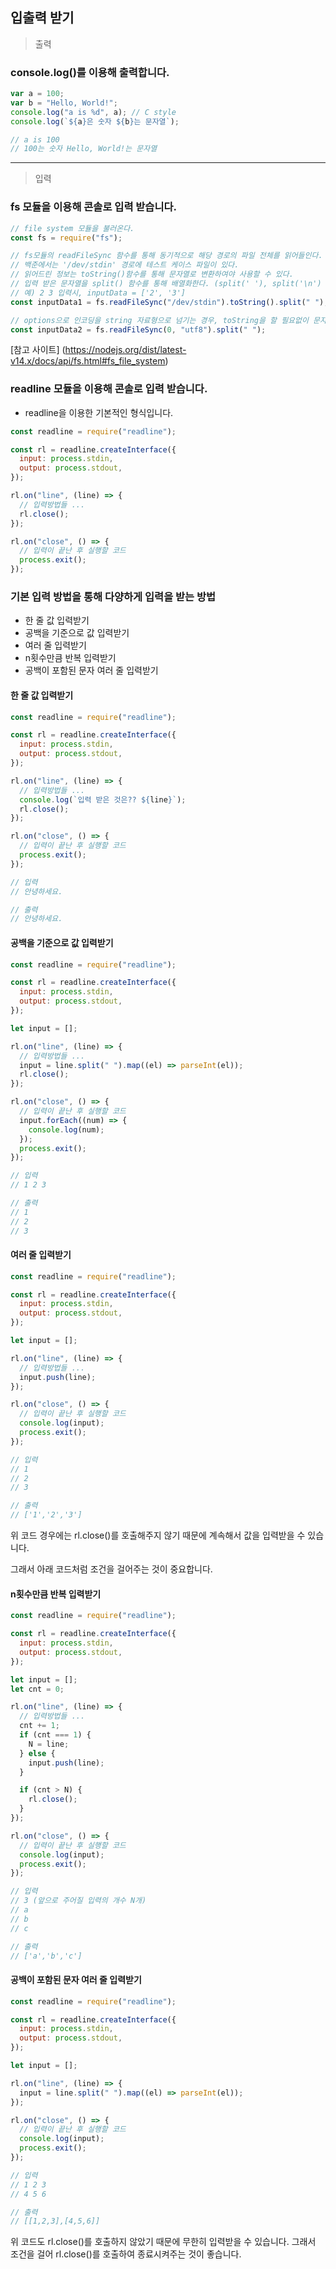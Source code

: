 ## 입출력 받기

> 출력

### console.log()를 이용해 출력합니다.

```javascript
var a = 100;
var b = "Hello, World!";
console.log("a is %d", a); // C style
console.log(`${a}은 숫자 ${b}는 문자열`);

// a is 100
// 100는 숫자 Hello, World!는 문자열
```

---

> 입력

### fs 모듈을 이용해 콘솔로 입력 받습니다.

```javascript
// file system 모듈을 불러온다.
const fs = require("fs");

// fs모듈의 readFileSync 함수를 통해 동기적으로 해당 경로의 파일 전체를 읽어들인다.
// 백준에서는 '/dev/stdin' 경로에 테스트 케이스 파일이 있다.
// 읽어드린 정보는 toString()함수를 통해 문자열로 변환하여야 사용할 수 있다.
// 입력 받은 문자열을 split() 함수를 통해 배열화한다. (split(' '), split('\n') 등)
// 예) 2 3 입력시, inputData = ['2', '3']
const inputData1 = fs.readFileSync("/dev/stdin").toString().split(" ");

// options으로 인코딩을 string 자료형으로 넘기는 경우, toString을 할 필요없이 문자열 반환
const inputData2 = fs.readFileSync(0, "utf8").split(" ");
```

[참고 사이트] (https://nodejs.org/dist/latest-v14.x/docs/api/fs.html#fs_file_system)

### readline 모듈을 이용해 콘솔로 입력 받습니다.

- readline을 이용한 기본적인 형식입니다.

```javascript
const readline = require("readline");

const rl = readline.createInterface({
  input: process.stdin,
  output: process.stdout,
});

rl.on("line", (line) => {
  // 입력방법들 ...
  rl.close();
});

rl.on("close", () => {
  // 입력이 끝난 후 실행할 코드
  process.exit();
});
```

### 기본 입력 방법을 통해 다양하게 입력을 받는 방법

- 한 줄 값 입력받기
- 공백을 기준으로 값 입력받기
- 여러 줄 입력받기
- n횟수만큼 반복 입력받기
- 공백이 포함된 문자 여러 줄 입력받기

#### 한 줄 값 입력받기

```javascript
const readline = require("readline");

const rl = readline.createInterface({
  input: process.stdin,
  output: process.stdout,
});

rl.on("line", (line) => {
  // 입력방법들 ...
  console.log(`입력 받은 것은?? ${line}`);
  rl.close();
});

rl.on("close", () => {
  // 입력이 끝난 후 실행할 코드
  process.exit();
});

// 입력
// 안녕하세요.

// 출력
// 안녕하세요.
```

#### 공백을 기준으로 값 입력받기

```javascript
const readline = require("readline");

const rl = readline.createInterface({
  input: process.stdin,
  output: process.stdout,
});

let input = [];

rl.on("line", (line) => {
  // 입력방법들 ...
  input = line.split(" ").map((el) => parseInt(el));
  rl.close();
});

rl.on("close", () => {
  // 입력이 끝난 후 실행할 코드
  input.forEach((num) => {
    console.log(num);
  });
  process.exit();
});

// 입력
// 1 2 3

// 출력
// 1
// 2
// 3
```

#### 여러 줄 입력받기

```javascript
const readline = require("readline");

const rl = readline.createInterface({
  input: process.stdin,
  output: process.stdout,
});

let input = [];

rl.on("line", (line) => {
  // 입력방법들 ...
  input.push(line);
});

rl.on("close", () => {
  // 입력이 끝난 후 실행할 코드
  console.log(input);
  process.exit();
});

// 입력
// 1
// 2
// 3

// 출력
// ['1','2','3']
```

위 코드 경우에는 rl.close()를 호출해주지 않기 때문에 계속해서 값을 입력받을 수 있습니다.

그래서 아래 코드처럼 조건을 걸어주는 것이 중요합니다.

#### n횟수만큼 반복 입력받기

```javascript
const readline = require("readline");

const rl = readline.createInterface({
  input: process.stdin,
  output: process.stdout,
});

let input = [];
let cnt = 0;

rl.on("line", (line) => {
  // 입력방법들 ...
  cnt += 1;
  if (cnt === 1) {
    N = line;
  } else {
    input.push(line);
  }

  if (cnt > N) {
    rl.close();
  }
});

rl.on("close", () => {
  // 입력이 끝난 후 실행할 코드
  console.log(input);
  process.exit();
});

// 입력
// 3 (앞으로 주어질 입력의 개수 N개)
// a
// b
// c

// 출력
// ['a','b','c']
```

#### 공백이 포함된 문자 여러 줄 입력받기

```javascript
const readline = require("readline");

const rl = readline.createInterface({
  input: process.stdin,
  output: process.stdout,
});

let input = [];

rl.on("line", (line) => {
  input = line.split(" ").map((el) => parseInt(el));
});

rl.on("close", () => {
  // 입력이 끝난 후 실행할 코드
  console.log(input);
  process.exit();
});

// 입력
// 1 2 3
// 4 5 6

// 출력
// [[1,2,3],[4,5,6]]
```

위 코드도 rl.close()를 호출하지 않았기 때문에 무한히 입력받을 수 있습니다. 그래서 조건을 걸어 rl.close()를 호출하여 종료시켜주는 것이 좋습니다.
